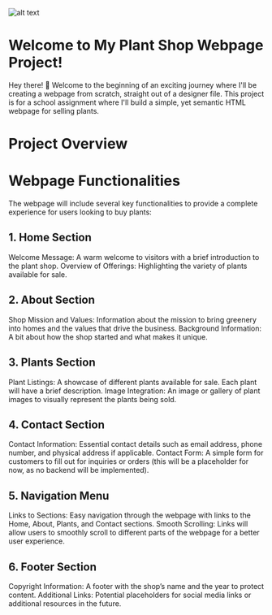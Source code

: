 ![alt text](https://img.freepik.com/free-vector/plant-emoji_78370-262.jpg?w=1060&t=st=1678911958~exp=1678912558~hmac=df76624c274f14e388e09403e0f3265d862c5245dd5a120c99166d4b5805f8e4)

# Welcome to My Plant Shop Webpage Project!

Hey there! 👋 Welcome to the beginning of an exciting journey where I'll be creating a webpage from scratch, straight out of a designer file. This project is for a school assignment where I'll build a simple, yet semantic HTML webpage for selling plants.

# Project Overview

# Webpage Functionalities

The webpage will include several key functionalities to provide a complete experience for users looking to buy plants:

## 1. Home Section

Welcome Message: A warm welcome to visitors with a brief introduction to the plant shop.
Overview of Offerings: Highlighting the variety of plants available for sale.

## 2. About Section

Shop Mission and Values: Information about the mission to bring greenery into homes and the values that drive the business.
Background Information: A bit about how the shop started and what makes it unique.

## 3. Plants Section

Plant Listings: A showcase of different plants available for sale. Each plant will have a brief description.
Image Integration: An image or gallery of plant images to visually represent the plants being sold.

## 4. Contact Section

Contact Information: Essential contact details such as email address, phone number, and physical address if applicable.
Contact Form: A simple form for customers to fill out for inquiries or orders (this will be a placeholder for now, as no backend will be implemented).

## 5. Navigation Menu

Links to Sections: Easy navigation through the webpage with links to the Home, About, Plants, and Contact sections.
Smooth Scrolling: Links will allow users to smoothly scroll to different parts of the webpage for a better user experience.

## 6. Footer Section

Copyright Information: A footer with the shop’s name and the year to protect content.
Additional Links: Potential placeholders for social media links or additional resources in the future.
